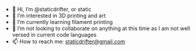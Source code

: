 - 👋 Hi, I’m @staticdrifter, or static
- 👀 I’m interested in 3D printing and art
- 🌱 I’m currently learning filament printing
- 💞️ I’m not looking to collaborate on anything at this time as I am not well versed in current code languages
- 📫 How to reach me: staticdrifter@gmail.com

<!---
staticdrifter/staticdrifter is a ✨ special ✨ repository because its `README.md` (this file) appears on your GitHub profile.
You can click the Preview link to take a look at your changes.
--->
